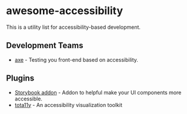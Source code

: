 # awesome-accessibility

This is a utility list for accessibility-based development.

## Development Teams

- [axe](https://www.deque.com/axe/) - Testing you front-end based on accessibility.


## Plugins

- [Storybook addon](https://www.npmjs.com/package/@storybook/addon-a11y) - Addon to helpful make your UI components more accessible.
- [tota11y](https://github.com/Khan/tota11y) - An accessibility visualization toolkit
